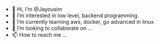 - 👋 Hi, I’m @Jayousim
- 👀 I’m interested in low level, backend programming. 
- 🌱 I’m currently learning aws, docker, go advanced in linux 
- 💞️ I’m looking to collaborate on ...
- 📫 How to reach me ...

<!---
Jayousim/Jayousim is a ✨ special ✨ repository because its `README.md` (this file) appears on your GitHub profile.
You can click the Preview link to take a look at your changes.
--->
